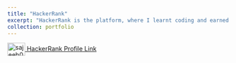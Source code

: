 ```yaml
---
title: "HackerRank"
excerpt: "HackerRank is the platform, where I learnt coding and earned several batches. <br/> <img src='/images/HackerRank1.jpg'>"
collection: portfolio
---
```


<a href="https://www.hackerrank.com/sajeeb02" target="blank"><img align="center" src="https://raw.githubusercontent.com/rahuldkjain/github-profile-readme-generator/master/src/images/icons/Social/hackerrank.svg" alt="sajeeb02" height="30" width="40" /> HackerRank Profile Link</a>
